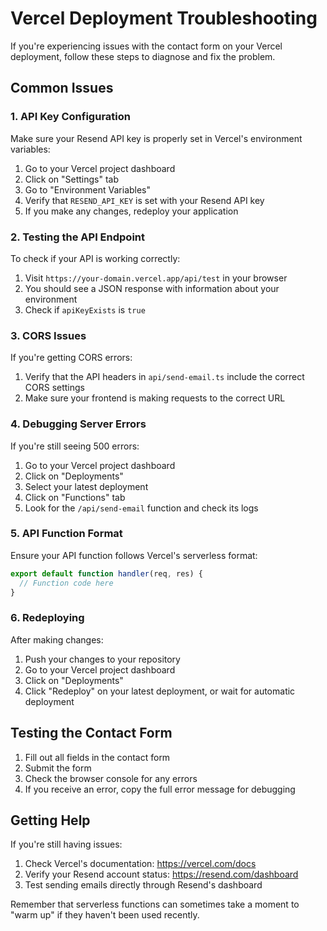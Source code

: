 # Vercel Deployment Troubleshooting

If you're experiencing issues with the contact form on your Vercel deployment, follow these steps to diagnose and fix the problem.

## Common Issues

### 1. API Key Configuration

Make sure your Resend API key is properly set in Vercel's environment variables:

1. Go to your Vercel project dashboard
2. Click on "Settings" tab
3. Go to "Environment Variables"
4. Verify that `RESEND_API_KEY` is set with your Resend API key
5. If you make any changes, redeploy your application

### 2. Testing the API Endpoint

To check if your API is working correctly:

1. Visit `https://your-domain.vercel.app/api/test` in your browser
2. You should see a JSON response with information about your environment
3. Check if `apiKeyExists` is `true`

### 3. CORS Issues

If you're getting CORS errors:

1. Verify that the API headers in `api/send-email.ts` include the correct CORS settings
2. Make sure your frontend is making requests to the correct URL

### 4. Debugging Server Errors

If you're still seeing 500 errors:

1. Go to your Vercel project dashboard
2. Click on "Deployments"
3. Select your latest deployment
4. Click on "Functions" tab
5. Look for the `/api/send-email` function and check its logs

### 5. API Function Format

Ensure your API function follows Vercel's serverless format:

```typescript
export default function handler(req, res) {
  // Function code here
}
```

### 6. Redeploying

After making changes:

1. Push your changes to your repository
2. Go to your Vercel project dashboard
3. Click on "Deployments"
4. Click "Redeploy" on your latest deployment, or wait for automatic deployment

## Testing the Contact Form

1. Fill out all fields in the contact form
2. Submit the form
3. Check the browser console for any errors
4. If you receive an error, copy the full error message for debugging

## Getting Help

If you're still having issues:

1. Check Vercel's documentation: https://vercel.com/docs
2. Verify your Resend account status: https://resend.com/dashboard
3. Test sending emails directly through Resend's dashboard

Remember that serverless functions can sometimes take a moment to "warm up" if they haven't been used recently. 